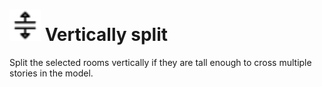 # <img src="../../.gitbook/assets/separate-plenums.svg" width="50" height="50"> Vertically split

Split the selected rooms vertically if they are tall enough to cross multiple stories in the model.